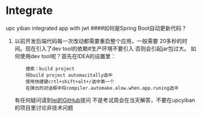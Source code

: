 # Integrate
upc yiban integrated app with jwt
####如何是Spring Boot自动更新代码？

1.  以前开发后端代码每一次改动都需要重启整个应用，一般需要
    20多秒的时间。现在引入了dev tool的依赖#生产环境不要引入
    否则会引起jar包过大。
    如何使用dev tool呢？首先在IDEA的设置里：

    ```
        搜索：build project
        将build project automacitally选中
        使用快捷键crtl+shift+alt+/选中第一个
        在弹出的对话框中将compiler.automake.alow.when.app.runing选中
    ```
    有任何疑问请到[lei的GitHub](https://github.com/1409070209/Integrate)提问
    不是考试周会在当天解答，不要在upcyiban的项目里讨论非技术问题
